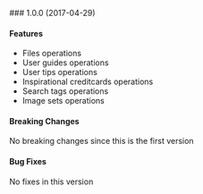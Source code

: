 <a name="1.0.0"></a> ### 1.0.0 (2017-04-29)

#### Features
* Files operations
* User guides operations
* User tips operations
* Inspirational creditcards operations
* Search tags operations
* Image sets operations

#### Breaking Changes
No breaking changes since this is the first version

#### Bug Fixes
No fixes in this version

